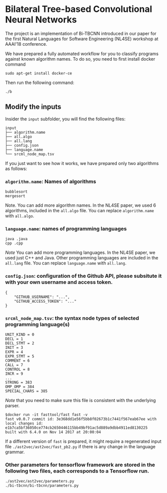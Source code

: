 # Bilateral Tree-based Convolutional Neural Networks

The project is an implementation of Bi-TBCNN introduced in our paper for the first Natural Languages for Software Engineering (NL4SE) 
workshop at AAAI'18 conference.

We have prepared a fully automated workflow for you to classify programs against known algorithm names.
To do so, you need to first install docker command

```
sudo apt-get install docker-ce
```

Then run the following command:
```
./b
```

## Modify the inputs

Insider the `input` subfolder, you will find the following files:
```
input
├── algorithm.name
├── all.algo
├── all.lang
├── config.json
├── language.name
└── srcml_node_map.tsv
```

If you just want to see how it works, we have prepared only two algorithms as follows:

### `algorithm.name`: Names of algorithms
```
bubblesort
mergesort
```

Note. You can add more algorithm names. In the NL4SE paper, we used 6 algorithms, included in the `all.algo` file. You can replace
`algorithm.name` with `all.algo`.

### `language.name`: names of programming languages
```
java .java
cpp .cpp
```
*Note* You can add more programming languages. In the NL4SE paper, we used just C++ and Java. Other programming languages are included in the `all.lang` file. You can replace `language.name` with `all.lang`.

### `config.json`: configuration of the Github API, please subsitute it with your own username and access token. 
```
{
    "GITHUB_USERNAME": "...",
    "GITHUB_ACCESS_TOKEN": "..."
}
```

### `srcml_node_map.tsv`: the syntax node types of selected programming language(s)
```
UNIT_KIND = 0
DECL = 1
DECL_STMT = 2
INIT = 3
EXPR = 4
EXPR_STMT = 5
COMMENT = 6
CALL = 7
CONTROL = 8
INCR = 9
...
STRONG = 383
OMP_OMP = 384
SPECIAL_CHARS = 385
```

*Note* that you need to make sure this file is consistent with the underlying parser.
```
$docker run -it fasttool/fast fast -v
fast v0.0.7 commit id: 3e368dd1e56f5bb8f02673b1c7441f567eab67ee with local changes id: e1b7ca5bf36050ce774cb2650446115bb49bf91ac5d889a9dbb4911ed8130225
built with 6.4.0 on Nov 14 2017 at 20:00:04
```

If a different version of `fast` is prepared, it might require a regenerated input file `./ast2vec/ast2vec/fast_pb2.py` if there is any change in the language grammar. 

### Other parameters for tensorflow framework are stored in the following two files, each corresponds to a Tensorflow run.
```
./ast2vec/ast2vec/parameters.py
./bi-tbcnn/bi-tbcnn/parameters.py
```
